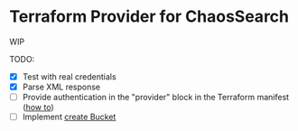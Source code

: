 # Terraform Provider for ChaosSearch

WIP

TODO:

 - [x] Test with real credentials
 - [x] Parse XML response
 - [ ] Provide authentication in the "provider" block in the Terraform manifest ([how to](https://learn.hashicorp.com/tutorials/terraform/provider-auth?in=terraform/providers))
 - [ ] Implement [create Bucket](https://learn.hashicorp.com/tutorials/terraform/provider-create?in=terraform/providers)